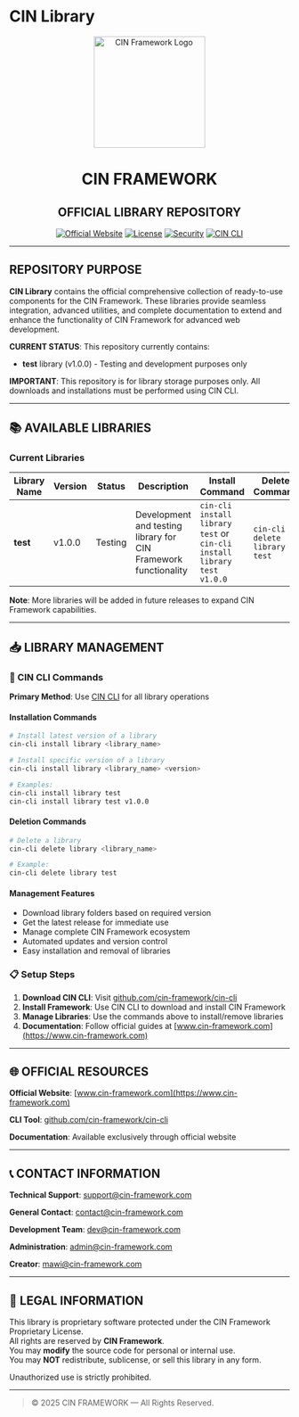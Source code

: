 # **CIN Library**

<div align="center">
  <img src="https://cin-framework.github.io/.github/assets/img/CIN.svg" alt="CIN Framework Logo" width="200" height="200">
</div>

<h1 align="center">CIN FRAMEWORK</h1>
<h2 align="center">OFFICIAL LIBRARY REPOSITORY</h2>

<div align="center">

[![Official Website](https://img.shields.io/badge/Official_Website-www.cin--framework.com-dc2626?style=for-the-badge)](https://www.cin-framework.com)
[![License](https://img.shields.io/badge/License-Proprietary-red?style=for-the-badge)](LICENSE)
[![Security](https://img.shields.io/badge/Security-View_Policy-orange?style=for-the-badge)](SECURITY.md)
[![CIN CLI](https://img.shields.io/badge/CIN_CLI-Download-blue?style=for-the-badge)](https://github.com/cin-framework/cin-cli)

</div>

---

## REPOSITORY PURPOSE

**CIN Library** contains the official comprehensive collection of ready-to-use components for the CIN Framework. These libraries provide seamless integration, advanced utilities, and complete documentation to extend and enhance the functionality of CIN Framework for advanced web development.

**CURRENT STATUS**: This repository currently contains:
- **test** library (v1.0.0) - Testing and development purposes only

**IMPORTANT**: This repository is for library storage purposes only. All downloads and installations must be performed using CIN CLI.

---

## 📚 AVAILABLE LIBRARIES

### Current Libraries

| Library Name | Version | Status | Description | Install Command | Delete Command |
|--------------|---------|--------|-------------|-----------------|----------------|
| **test** | v1.0.0 | Testing | Development and testing library for CIN Framework functionality | `cin-cli install library test` or `cin-cli install library test v1.0.0` | `cin-cli delete library test` |

**Note**: More libraries will be added in future releases to expand CIN Framework capabilities.

---

## 📥 LIBRARY MANAGEMENT

### 🔧 CIN CLI Commands

**Primary Method**: Use [CIN CLI](https://github.com/cin-framework/cin-cli) for all library operations

#### Installation Commands
```bash
# Install latest version of a library
cin-cli install library <library_name>

# Install specific version of a library
cin-cli install library <library_name> <version>

# Examples:
cin-cli install library test
cin-cli install library test v1.0.0
```

#### Deletion Commands
```bash
# Delete a library
cin-cli delete library <library_name>

# Example:
cin-cli delete library test
```

#### Management Features
- Download library folders based on required version
- Get the latest release for immediate use
- Manage complete CIN Framework ecosystem
- Automated updates and version control
- Easy installation and removal of libraries

### 📋 Setup Steps

1. **Download CIN CLI**: Visit [github.com/cin-framework/cin-cli](https://github.com/cin-framework/cin-cli)
2. **Install Framework**: Use CIN CLI to download and install CIN Framework
3. **Manage Libraries**: Use the commands above to install/remove libraries
4. **Documentation**: Follow official guides at [www.cin-framework.com](https://www.cin-framework.com)

---

## 🌐 OFFICIAL RESOURCES

**Official Website**: [www.cin-framework.com](https://www.cin-framework.com)

**CLI Tool**: [github.com/cin-framework/cin-cli](https://github.com/cin-framework/cin-cli)

**Documentation**: Available exclusively through official website

---

## 📞 CONTACT INFORMATION

**Technical Support**: support@cin-framework.com

**General Contact**: contact@cin-framework.com

**Development Team**: dev@cin-framework.com

**Administration**: admin@cin-framework.com

**Creator**: mawi@cin-framework.com

---

## 📜 LEGAL INFORMATION

This library is proprietary software protected under the CIN Framework Proprietary License.  
All rights are reserved by **CIN Framework**.  
You may **modify** the source code for personal or internal use.  
You may **NOT** redistribute, sublicense, or sell this library in any form.

Unauthorized use is strictly prohibited.

---

> © 2025 CIN FRAMEWORK — All Rights Reserved.
